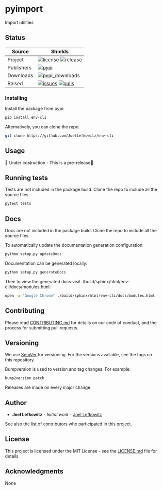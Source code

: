 # pyimport

Import utilities


## Status

| Source     | Shields                                                        |
| ---------- | -------------------------------------------------------------- |
| Project    | ![license][license] ![release][release]                        |
| Publishers | [![pypi][pypi]][pypi_link]                                     |
| Downloads  | ![pypi_downloads][pypi_downloads]                              |
| Raised     | [![issues][issues]][issues_link] [![pulls][pulls]][pulls_link] |

[license]: https://img.shields.io/github/license/joellefkowitz/env-cli
[release]: https://img.shields.io/github/v/tag/joellefkowitz/env-cli
[pypi]: https://img.shields.io/pypi/v/env-cli "PyPi"
[pypi_link]: https://pypi.org/project/env-cli
[python_version]: https://img.shields.io/pypi/pyversions/env-cli
[pypi_downloads]: https://img.shields.io/pypi/dw/env-cli
[issues]: https://img.shields.io/github/issues/joellefkowitz/env-cli "Issues"
[issues_link]: https://github.com/JoelLefkowitz/env-cli/issues
[pulls]: https://img.shields.io/github/issues-pr/joellefkowitz/env-cli "Pull requests"
[pulls_link]: https://github.com/JoelLefkowitz/env-cli/pulls

### Installing

Install the package from pypi:

```bash
pip install env-cli
```

Alternatively, you can clone the repo:

```bash
git clone https://github.com/JoelLefkowitz/env-cli
```

## Usage

:purple_heart: Under costruction - This is a pre-release:purple_heart:

## Running tests

Tests are not included in the package build. Clone the repo to include all the source files.

```bash
pytest tests
```

## Docs

Docs are not included in the package build. Clone the repo to include all the source files.

To automatically update the documentation generation configuration:

```bash
python setup.py updateDocs
```

Documentation can be generated locally:

```bash
python setup.py generateDocs
```

Then to view the generated docs visit ./build/sphinx/html/env-cli/docs/modules.html:

```bash
open -a "Google Chrome" ./build/sphinx/html/env-cli/docs/modules.html
```

## Contributing

Please read [CONTRIBUTING.md](CONTRIBUTING.md) for details on our code of conduct, and the process for submitting pull requests.

## Versioning

We use [SemVer](http://semver.org/) for versioning. For the versions available, see the tags on this repository.

Bumpversion is used to version and tag changes.
For example:

```bash
bump2version patch
```

Releases are made on every major change.

## Author

- **Joel Lefkowitz** - _Initial work_ - [Joel Lefkowitz](JoelLefkowitz)

See also the list of contributors who participated in this project.

## License

This project is licensed under the MIT License - see the [LICENSE.md](LICENSE.md) file for details

## Acknowledgments

None
